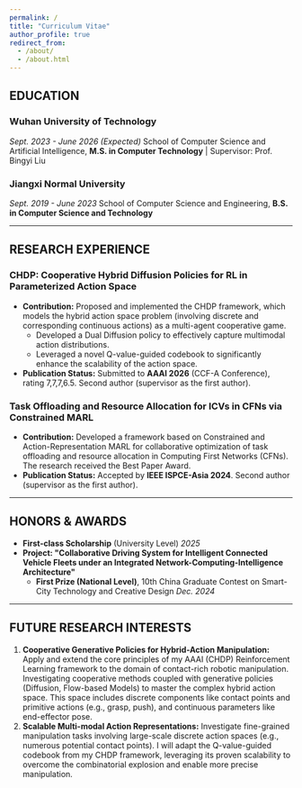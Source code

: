 ```yaml
---
permalink: /
title: "Curriculum Vitae"
author_profile: true
redirect_from: 
  - /about/
  - /about.html
---
```



## EDUCATION

### Wuhan University of Technology
*Sept. 2023 - June 2026 (Expected)*
School of Computer Science and Artificial Intelligence, **M.S. in Computer Technology** | Supervisor: Prof. Bingyi Liu

### Jiangxi Normal University
*Sept. 2019 - June 2023*
School of Computer Science and Engineering, **B.S. in Computer Science and Technology**

---

## RESEARCH EXPERIENCE

### CHDP: Cooperative Hybrid Diffusion Policies for RL in Parameterized Action Space
* **Contribution:** Proposed and implemented the CHDP framework, which models the hybrid action space problem (involving discrete and corresponding continuous actions) as a multi-agent cooperative game.
    * Developed a Dual Diffusion policy to effectively capture multimodal action distributions.
    * Leveraged a novel Q-value-guided codebook to significantly enhance the scalability of the action space.
* **Publication Status:** Submitted to **AAAI 2026** (CCF-A Conference), rating 7,7,7,6.5. Second author (supervisor as the first author).

### Task Offloading and Resource Allocation for ICVs in CFNs via Constrained MARL
* **Contribution:** Developed a framework based on Constrained and Action-Representation MARL for collaborative optimization of task offloading and resource allocation in Computing First Networks (CFNs). The research received the Best Paper Award.
* **Publication Status:** Accepted by **IEEE ISPCE-Asia 2024**. Second author (supervisor as the first author).

---

## HONORS & AWARDS

* **First-class Scholarship** (University Level)
    *2025*
* **Project: "Collaborative Driving System for Intelligent Connected Vehicle Fleets under an Integrated Network-Computing-Intelligence Architecture"**
    * **First Prize (National Level)**, 10th China Graduate Contest on Smart-City Technology and Creative Design
        *Dec. 2024*

---

## FUTURE RESEARCH INTERESTS

1.  **Cooperative Generative Policies for Hybrid-Action Manipulation:** Apply and extend the core principles of my AAAI (CHDP) Reinforcement Learning framework to the domain of contact-rich robotic manipulation. Investigating cooperative methods coupled with generative policies (Diffusion, Flow-based Models) to master the complex hybrid action space. This space includes discrete components like contact points and primitive actions (e.g., grasp, push), and continuous parameters like end-effector pose.
2.  **Scalable Multi-modal Action Representations:** Investigate fine-grained manipulation tasks involving large-scale discrete action spaces (e.g., numerous potential contact points). I will adapt the Q-value-guided codebook from my CHDP framework, leveraging its proven scalability to overcome the combinatorial explosion and enable more precise manipulation.
